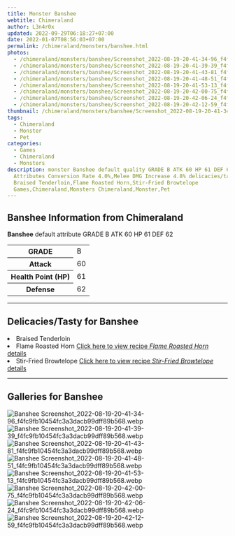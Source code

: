 ```yaml
---
title: Monster Banshee
webtitle: Chimeraland
author: L3n4r0x
updated: 2022-09-29T06:18:27+07:00
date: 2022-01-07T08:56:03+07:00
permalink: /chimeraland/monsters/banshee.html
photos:
  - /chimeraland/monsters/banshee/Screenshot_2022-08-19-20-41-34-96_f4fc9fb10454fc3a3dacb99dff89b568.webp
  - /chimeraland/monsters/banshee/Screenshot_2022-08-19-20-41-39-39_f4fc9fb10454fc3a3dacb99dff89b568.webp
  - /chimeraland/monsters/banshee/Screenshot_2022-08-19-20-41-43-81_f4fc9fb10454fc3a3dacb99dff89b568.webp
  - /chimeraland/monsters/banshee/Screenshot_2022-08-19-20-41-48-51_f4fc9fb10454fc3a3dacb99dff89b568.webp
  - /chimeraland/monsters/banshee/Screenshot_2022-08-19-20-41-53-13_f4fc9fb10454fc3a3dacb99dff89b568.webp
  - /chimeraland/monsters/banshee/Screenshot_2022-08-19-20-42-00-75_f4fc9fb10454fc3a3dacb99dff89b568.webp
  - /chimeraland/monsters/banshee/Screenshot_2022-08-19-20-42-06-24_f4fc9fb10454fc3a3dacb99dff89b568.webp
  - /chimeraland/monsters/banshee/Screenshot_2022-08-19-20-42-12-59_f4fc9fb10454fc3a3dacb99dff89b568.webp
thumbnail: /chimeraland/monsters/banshee/Screenshot_2022-08-19-20-41-34-96_f4fc9fb10454fc3a3dacb99dff89b568.webp
tags:
  - Chimeraland
  - Monster
  - Pet
categories:
  - Games
  - Chimeraland
  - Monsters
description: monster Banshee default quality GRADE B ATK 60 HP 61 DEF 62
  Attributes Conversion Rate 4.0%,Melee DMG Increase 4.8% delicacies/tasty
  Braised Tenderloin,Flame Roasted Horn,Stir-Fried Browtelope
  Games,Chimeraland,Monsters Chimeraland,Monster,Pet
---
```


<section id="bootstrap-wrapper"><link rel="stylesheet" href="https://rawcdn.githack.com/dimaslanjaka/Web-Manajemen/bb6505ea081a75a7c845f65fb9d939276931c82f/css/bootstrap-4.5-wrapper.css"/><h2>Banshee Information from Chimeraland</h2><p><b>Banshee</b> default attribute GRADE B ATK 60 HP 61 DEF 62<table><tr><th>GRADE</th><td>B</td></tr><tr><th>Attack</th><td>60</td></tr><tr><th>Health Point (HP)</th><td>61</td></tr><tr><th>Defense</th><td>62</td></tr></table></p><hr/><h2>Delicacies/Tasty for Banshee</h2><li class="d-flex justify-content-between">Braised Tenderloin </li><li class="d-flex justify-content-between">Flame Roasted Horn <a href="/chimeraland/recipes/flame-roasted-horn.html">Click here to view recipe <i>Flame Roasted Horn</i> details</a></li><li class="d-flex justify-content-between">Stir-Fried Browtelope <a href="/chimeraland/recipes/stir-fried-browtelope.html">Click here to view recipe <i>Stir-Fried Browtelope</i> details</a></li><hr/><div id="gallery"><h2>Galleries for Banshee</h2><div class="row"><div class="col-lg-6 col-12"><img src="/chimeraland/monsters/banshee/Screenshot_2022-08-19-20-41-34-96_f4fc9fb10454fc3a3dacb99dff89b568.webp" alt="Banshee Screenshot_2022-08-19-20-41-34-96_f4fc9fb10454fc3a3dacb99dff89b568.webp"/></div><div class="col-lg-6 col-12"><img src="/chimeraland/monsters/banshee/Screenshot_2022-08-19-20-41-39-39_f4fc9fb10454fc3a3dacb99dff89b568.webp" alt="Banshee Screenshot_2022-08-19-20-41-39-39_f4fc9fb10454fc3a3dacb99dff89b568.webp"/></div><div class="col-lg-6 col-12"><img src="/chimeraland/monsters/banshee/Screenshot_2022-08-19-20-41-43-81_f4fc9fb10454fc3a3dacb99dff89b568.webp" alt="Banshee Screenshot_2022-08-19-20-41-43-81_f4fc9fb10454fc3a3dacb99dff89b568.webp"/></div><div class="col-lg-6 col-12"><img src="/chimeraland/monsters/banshee/Screenshot_2022-08-19-20-41-48-51_f4fc9fb10454fc3a3dacb99dff89b568.webp" alt="Banshee Screenshot_2022-08-19-20-41-48-51_f4fc9fb10454fc3a3dacb99dff89b568.webp"/></div><div class="col-lg-6 col-12"><img src="/chimeraland/monsters/banshee/Screenshot_2022-08-19-20-41-53-13_f4fc9fb10454fc3a3dacb99dff89b568.webp" alt="Banshee Screenshot_2022-08-19-20-41-53-13_f4fc9fb10454fc3a3dacb99dff89b568.webp"/></div><div class="col-lg-6 col-12"><img src="/chimeraland/monsters/banshee/Screenshot_2022-08-19-20-42-00-75_f4fc9fb10454fc3a3dacb99dff89b568.webp" alt="Banshee Screenshot_2022-08-19-20-42-00-75_f4fc9fb10454fc3a3dacb99dff89b568.webp"/></div><div class="col-lg-6 col-12"><img src="/chimeraland/monsters/banshee/Screenshot_2022-08-19-20-42-06-24_f4fc9fb10454fc3a3dacb99dff89b568.webp" alt="Banshee Screenshot_2022-08-19-20-42-06-24_f4fc9fb10454fc3a3dacb99dff89b568.webp"/></div><div class="col-lg-6 col-12"><img src="/chimeraland/monsters/banshee/Screenshot_2022-08-19-20-42-12-59_f4fc9fb10454fc3a3dacb99dff89b568.webp" alt="Banshee Screenshot_2022-08-19-20-42-12-59_f4fc9fb10454fc3a3dacb99dff89b568.webp"/></div></div></div></section>